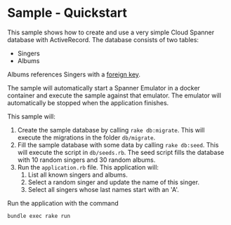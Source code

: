 # Sample - Quickstart

This sample shows how to create and use a very simple Cloud Spanner database with ActiveRecord.
The database consists of two tables:
- Singers
- Albums

Albums references Singers with a [foreign key](https://cloud.google.com/spanner/docs/foreign-keys/overview).

The sample will automatically start a Spanner Emulator in a docker container and execute the sample
against that emulator. The emulator will automatically be stopped when the application finishes.

This sample will:
1. Create the sample database by calling `rake db:migrate`. This will execute the migrations in the folder `db/migrate`.
2. Fill the sample database with some data by calling `rake db:seed`. This will execute the script in `db/seeds.rb`.
The seed script fills the database with 10 random singers and 30 random albums.
3. Run the `application.rb` file. This application will:
   1. List all known singers and albums.
   2. Select a random singer and update the name of this singer.
   3. Select all singers whose last names start with an 'A'.

Run the application with the command

```bash
bundle exec rake run
```
